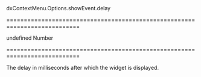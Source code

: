 <!--id-->dxContextMenu.Options.showEvent.delay<!--/id-->
===========================================================================
<!--default-->undefined<!--/default-->
<!--type-->Number<!--/type-->
===========================================================================

<!--shortDescription-->
The delay in milliseconds after which the widget is displayed.
<!--/shortDescription-->

<!--fullDescription-->

<!--/fullDescription-->